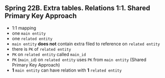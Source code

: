 ## Spring 22B. Extra tables. Relations 1:1. Shared Primary Key Approach

- 1:1 mapping
- one `main entity`
- one `related entity`
- `main entity` **does not** contain extra filed to reference on `related entity`
- there is `PK` of `related entity`
- `PK` on `related entity` called `main_id`
- `PK` (`main_id`) on `related entity` uses `PK` from `main entity` (Shared Primary Key Approach)
- **1** `main entity` can have relation with **1** `related entity`
